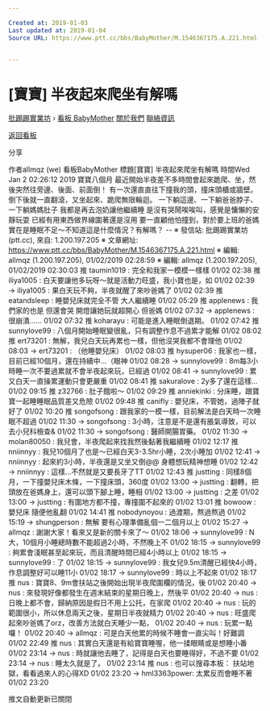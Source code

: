 ```yaml
---

Created at: 2019-01-03
Last updated at: 2019-01-04
Source URL: https://www.ptt.cc/bbs/BabyMother/M.1546367175.A.221.html


---
```


# [寶寶] 半夜起來爬坐有解嗎


[批踢踢實業坊](https://www.ptt.cc/bbs/) › [看板 BabyMother](https://www.ptt.cc/bbs/BabyMother/index.html) [關於我們](https://www.ptt.cc/about.html) [聯絡資訊](https://www.ptt.cc/contact.html)

[返回看板](https://www.ptt.cc/bbs/BabyMother/index.html)

分享

作者allmqz (we)
看板BabyMother
標題\[寶寶\] 半夜起來爬坐有解嗎
時間Wed Jan 2 02:26:12 2019
寶寶八個月 最近開始半夜差不多時間會起來跪爬、坐，然後突然往旁邊、後面、前面倒！ 有一次還直直往下撞我的頭，撞床頭櫃或牆壁。 倒下後就一直翻滾，又坐起來、跪爬無限輪迴。 一下躺這邊、一下躺爸爸脖子、一下躺媽媽肚子 我都是再去泡奶讓他繼續睡 是沒有哭鬧唉唉叫，感覺是慵懶的安靜玩耍 已經有用東西做界線圍著還是沒用 要一直顧他怕撞到，對於要上班的爸媽實在是睡眠不足～不知道這是什麼情況？有解嗎？ -- ※ 發信站: 批踢踢實業坊(ptt.cc), 來自: 1.200.197.205 ※ 文章網址: <https://www.ptt.cc/bbs/BabyMother/M.1546367175.A.221.html> ※ 編輯: allmqz (1.200.197.205), 01/02/2019 02:28:59 ※ 編輯: allmqz (1.200.197.205), 01/02/2019 02:30:03
推 taumin1019 : 完全和我家一模模一樣樣 01/02 02:38
推 iliya1005 : 白天要讓他多玩呀～就是活動力旺盛，我小寶也是，如 01/02 02:39
→ iliya1005 : 果白天玩不夠，半夜就醒了來吵爸媽了 01/02 02:39
推 eatandsleep : 睡嬰兒床就完全不管 大人繼續睡 01/02 05:29
推 applenews : 我們家的也是 但還會哭 開燈讓她玩就超開心 但爸媽 01/02 07:32
→ applenews : 很崩潰...... 01/02 07:32
推 koharayu : 可能是進入睡眠倒退期。 01/02 07:42
推 sunnylove99 : 八個月開始睡眠變很亂，只有調整作息不過累才能解 01/02 08:02
推 ert73201 : 無解，我兒白天玩再累也一樣，但他沒哭我都不會理他 01/02 08:03
→ ert73201 : （他睡嬰兒床） 01/02 08:03
推 hysuper06 : 我家也一樣，目前已經10個月，還在持續中...（眼神 01/02 08:28
→ sunnylove99 : 8m每3小時睡一次不要過累就不會半夜起來玩，已經過 01/02 08:41
→ sunnylove99 : 累又白天一直操累運動只會更嚴重 01/02 08:41
推 sakuralove : 2y多了還在這樣… 01/02 09:15
推 z32766 : 肚子餓啦～ 01/02 09:29
推 anniekinki : 分床睡，跟寶寶一起睡睡眠品質差又危險 01/02 09:48
推 canifly : 嬰兒床，不管她，過陣子就好了 01/02 10:20
推 songofsong : 跟我家的一模一樣，目前解法是白天時一次睡眠不超過 01/02 11:30
→ songofsong : 3小時，注意是不是還有脹氣導致，可以去小兒科檢查& 01/02 11:30
→ songofsong : 醫師開腸胃藥。 01/02 11:30
→ molan80050 : 我兒會，半夜爬起來找我然後黏著我繼續睡 01/02 12:17
推 nniinnyy : 我兒10個月了也是～已經白天3-3.5hr小睡，2次小睡加 01/02 12:41
→ nniinnyy : 起來約3小時，半夜還是又坐又倒@@ 身體想玩精神想睡 01/02 12:42
→ nniinnyy : 這樣...不然就是又要長牙了TT 01/02 12:43
推 justting : 同樣8個月，一下撞嬰兒床木條，一下撞床頭，360度 01/02 13:00
→ justting : 翻轉，把頭放在爸媽身上，還可以頭下腳上睡，睡相 01/02 13:00
→ justting : 之差 01/02 13:00
→ justting : 有圍地方都不撞，專撞圍不起來的 01/02 13:01
推 bowoow : 嬰兒床 隨便他亂翻 01/02 14:41
推 nobodynoyou : 過渡期，熬過熬過 01/02 15:19
→ shungperson : 無解 要有心理準備亂個一二個月以上 01/02 15:27
→ allmqz : 謝謝大家！看來又是新的關卡來了～ 01/02 18:06
→ sunnylove99 : N大，10個月小睡總時數不能超過2小時，不然晚上不 01/02 18:15
→ sunnylove99 : 夠累會淺眠甚至起來玩，而且清醒時間已經4小時以上 01/02 18:15
→ sunnylove99 : 了 01/02 18:15
→ sunnylove99 : 我女兒9.5m清醒已經快4小時，作息調整好可以睡11小 01/02 18:17
→ sunnylove99 : 時以上不起來 01/02 18:17
推 nus : 寶寶8、9m會扶站之後開始出現半夜爬圍欄的情況，後 01/02 20:40
→ nus : 來發現好像都發生在週末結束的星期日晚上，然後平 01/02 20:40
→ nus : 日晚上都不會，歸納原因是假日不用上公托，在家爬 01/02 20:40
→ nus : 玩的範圍很小，所以休息兩天之後，星期日半夜就精力 01/02 20:40
→ nus : 旺盛爬起來吵爸媽了orz，改善方法就白天睡少一點， 01/02 20:40
→ nus : 玩累一點囉！ 01/02 20:40
→ allmqz : 可是白天他累的時候不睡會一直尖叫！好難調 01/02 22:49
推 nus : 其實白天還是有給寶寶睡喔，他一揉眼睛或是想睡小番 01/02 23:14
→ nus : 時就讓他去睡了，記得是白天也要睡得好，不過不要 01/02 23:14
→ nus : 睡太久就是了。 01/02 23:14
推 nus : 也可以搜尋本板： 扶站地獄，看看過來人的心得XD 01/02 23:20
→ hml3363power: 太累反而會睡不著 01/02 23:20

推文自動更新已關閉

